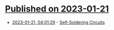 # [Published on 2023-01-21](index.md)

* [2023-01-21, 04:01:29](https://lobste.rs/s/cetokn/self_soldering_circuits) - [Self-Soldering Circuits](https://www.youtube.com/watch?v=r0csHZveVvY)
